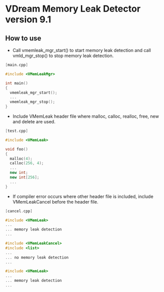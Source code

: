 # VDream Memory Leak Detector version 9.1

## How to use

  * Call vmemleak_mgr_start() to start memory leak detection and call vmld_mgr_stop() to stop memory leak detection.

```cpp
[main.cpp]

#include <VMemLeakMgr>

int main()
{
  vmemleak_mgr_start();
  ...
  vmemleak_mgr_stop();
}
```

  * Include VMemLeak header file where malloc, calloc, realloc, free, new and delete are used.

```cpp
[test.cpp]

#include <VMemLeak>

void foo()
{
  malloc(4);
  calloc(256, 4);
  ...
  new int;
  new int[256];
  ...
}
```

  * If compiler error occurs where other header file is included, include VMemLeakCancel before the header file.

```cpp
[cancel.cpp]

#include <VMemLeak>
...
... memory leak detection
...

#include <VMemLeakCancel>
#include <list>
...
... no memory leak detection
...

#include <VMemLeak>
...
... memory leak detection
...
```

